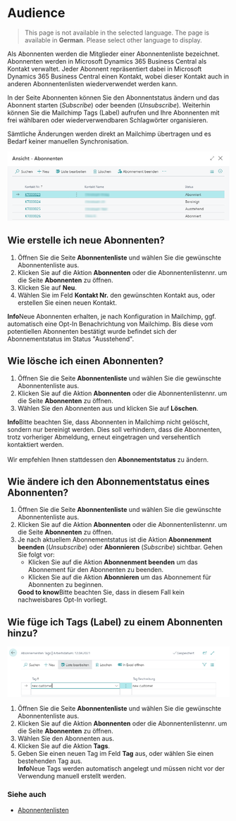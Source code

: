 # Audience

> This page is not available in the selected language. The page is available in **German**. Please select other language to display.

Als Abonnenten werden die Mitglieder einer Abonnentenliste bezeichnet. Abonnenten werden in Microsoft Dynamics 365 Business Central als Kontakt verwaltet. Jeder Abonnent repräsentiert dabei in Microsoft Dynamics 365 Business Central einen Kontakt, wobei dieser Kontakt auch in anderen Abonnentenlisten wiederverwendet werden kann.

In der Seite Abonnenten können Sie den Abonnentstatus ändern und das Abonnent starten (_Subscribe_) oder beenden (_Unsubscribe_). Weiterhin können Sie die Mailchimp Tags (Label) aufrufen und Ihre Abonnenten mit frei wählbaren oder wiederverwendbaren Schlagwörter organisieren.

Sämtliche Änderungen werden direkt an Mailchimp übertragen und es Bedarf keiner manuellen Synchronisation.

![Abonnenten](/assets/images/365-business-mailchimp-integration/audience-de.png)

## Wie erstelle ich neue Abonnenten?

1. Öffnen Sie die Seite **Abonnentenliste** und wählen Sie die gewünschte Abonnentenliste aus.
2. Klicken Sie auf die Aktion **Abonnenten** oder die Abonnentenlistennr. um die Seite **Abonnenten** zu öffnen.
3. Klicken Sie auf **Neu**.
4. Wählen Sie im Feld **Kontakt Nr.** den gewünschten Kontakt aus, oder erstellen Sie einen neuen Kontakt.

<div class="alert alert-info">
    <i class="fa-duotone fa-thin fa-lightbulb fa-lg"></i>
    <strong>Info</strong>Neue Abonnenten erhalten, je nach Konfiguration in Mailchimp, ggf. automatisch eine Opt-In Benachrichtung von Mailchimp. Bis diese vom potentiellen Abonnenten bestätigt wurde befindet sich der Abonnementstatus im Status "Ausstehend".
</div>

## Wie lösche ich einen Abonnenten?

1. Öffnen Sie die Seite **Abonnentenliste** und wählen Sie die gewünschte Abonnentenliste aus.
2. Klicken Sie auf die Aktion **Abonnenten** oder die Abonnentenlistennr. um die Seite **Abonnenten** zu öffnen.
3. Wählen Sie den Abonnenten aus und klicken Sie auf **Löschen**.

<div class="alert alert-info">
    <i class="fa-duotone fa-thin fa-lightbulb fa-lg"></i>
    <strong>Info</strong>Bitte beachten Sie, dass Abonnenten in Mailchimp nicht gelöscht, sondern nur bereinigt werden. Dies soll verhindern, dass die Abonnenten, trotz vorheriger Abmeldung, erneut eingetragen und versehentlich kontaktiert werden.<br><br>Wir empfehlen Ihnen stattdessen den <b>Abonnementstatus</b> zu ändern.
</div>

## Wie ändere ich den Abonnementstatus eines Abonnenten?

1. Öffnen Sie die Seite **Abonnentenliste** und wählen Sie die gewünschte Abonnentenliste aus.
2. Klicken Sie auf die Aktion **Abonnenten** oder die Abonnentenlistennr. um die Seite **Abonnenten** zu öffnen.
3. Je nach aktuellem Abonnementstatus ist die Aktion **Abonnenment beenden** (_Unsubscribe_) oder **Abonnieren** (_Subscribe_) sichtbar. Gehen Sie folgt vor:<br>
    - Klicken Sie auf die Aktion **Abonnenment beenden** um das Abonnement für den Abonnenten zu beenden.<br>
    - Klicken Sie auf die Aktion **Abonnieren** um das Abonnement für Abonnenten zu beginnen.<br>
        <div class="alert alert-notice">
            <i class="fa-light fa-hand-point-up fa-lg"></i>
    <strong>Good to know</strong>Bitte beachten Sie, dass in diesem Fall kein nachweisbares Opt-In vorliegt.
        </div>

## Wie füge ich Tags (Label) zu einem Abonnenten hinzu?

![Abonnenten Tags](/assets/images/365-business-mailchimp-integration/audience-tag-de.png)

1. Öffnen Sie die Seite **Abonnentenliste** und wählen Sie die gewünschte Abonnentenliste aus.
2. Klicken Sie auf die Aktion **Abonnenten** oder die Abonnentenlistennr. um die Seite **Abonnenten** zu öffnen.
3. Wählen Sie den Abonnenten aus.
4. Klicken Sie auf die Aktion **Tags**.
5. Geben Sie einen neuen Tag im Feld **Tag** aus, oder wählen Sie einen bestehenden Tag aus.
    <div class="alert alert-info">
        <i class="fa-duotone fa-thin fa-lightbulb fa-lg"></i>
    <strong>Info</strong>Neue Tags werden automatisch angelegt und müssen nicht vor der Verwendung manuell erstellt werden.
    </div>

### Siehe auch
 - [Abonnentenlisten](audience-lists.md)